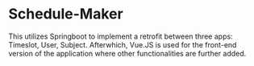 # Schedule-Maker
This utilizes Springboot to implement a retrofit between three apps: Timeslot, User, Subject. Afterwhich, Vue.JS is used for the front-end version of the application where other functionalities are further added.
